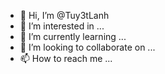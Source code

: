 - 👋 Hi, I’m @Tuy3tLanh
- 👀 I’m interested in ...
- 🌱 I’m currently learning ...
- 💞️ I’m looking to collaborate on ...
- 📫 How to reach me ...

<!---
Tuy3tLanh/Tuy3tLanh is a ✨ special ✨ repository because its `README.md` (this file) appears on your GitHub profile.
You can click the Preview link to take a look at your changes.
--->
